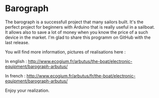 # Barograph
The barograph is a successfull project that many sailors built. It's the perfect project for beginners with Arduino that is really useful in a sailboat. It allows also to save a lot of money when you know the price of a such device in the market.
I'm glad to share this programm on GitHub with the last release.

You will find more information, pictures of realisations here :

In english : http://www.ecogium.fr/arbutus/the-boat/electronic-equipment/barograph-arbutus/

In french : http://www.ecogium.fr/arbutus/fr/the-boat/electronic-equipment/barograph-arbutus/

Enjoy your realization.
